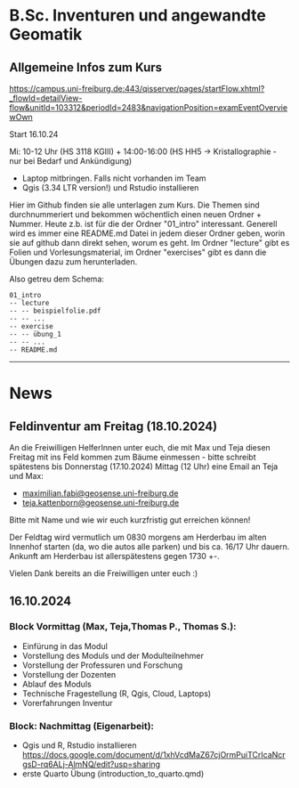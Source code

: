 # B.Sc. Inventuren und angewandte Geomatik
## Allgemeine Infos zum Kurs
https://campus.uni-freiburg.de:443/qisserver/pages/startFlow.xhtml?_flowId=detailView-flow&unitId=103312&periodId=2483&navigationPosition=examEventOverviewOwn

Start 16.10.24

Mi: 10-12 Uhr (HS 3118 KGIII) + 14:00-16:00 (HS HH5 → Kristallographie - nur bei Bedarf und Ankündigung)

- Laptop mitbringen. Falls nicht vorhanden im Team
- Qgis (3.34 LTR version!) und Rstudio installieren

Hier im Github finden sie alle unterlagen zum Kurs. Die Themen sind durchnummeriert und bekommen wöchentlich einen neuen Ordner + Nummer.
Heute z.b. ist für die der Ordner "01_intro" interessant. Generell wird es immer eine README.md Datei in jedem dieser Ordner geben,
worin sie auf github dann direkt sehen, worum es geht. Im Ordner "lecture" gibt es Folien und Vorlesungsmaterial, im Ordner "exercises"
gibt es dann die Übungen dazu zum herunterladen.

Also getreu dem Schema:
```
01_intro
-- lecture
-- -- beispielfolie.pdf
-- -- ...
-- exercise
-- -- übung_1
-- -- ...
-- README.md
```
--------------------

# News

## Feldinventur am Freitag (18.10.2024)

An die Freiwilligen HelferInnen unter euch, die mit Max und Teja diesen Freitag mit ins Feld kommen zum Bäume einmessen - bitte schreibt spätestens bis Donnerstag (17.10.2024) Mittag (12 Uhr) eine Email an Teja und Max:

- maximilian.fabi@geosense.uni-freiburg.de
- teja.kattenborn@geosense.uni-freiburg.de

Bitte mit Name und wie wir euch kurzfristig gut erreichen können!

Der Feldtag wird vermutlich um 0830 morgens am Herderbau im alten Innenhof starten (da, wo die autos alle parken) und bis ca. 16/17 Uhr dauern. Ankunft am Herderbau ist allerspätestens gegen 1730 +-.

Vielen Dank bereits an die Freiwilligen unter euch :)

## 16.10.2024
### Block Vormittag (Max, Teja,Thomas P., Thomas S.):

- Einfürung in das Modul
- Vorstellung des Moduls und der Modulteilnehmer
- Vorstellung der Professuren und Forschung
- Vorstellung der Dozenten
- Ablauf des Moduls
- Technische Fragestellung (R, Qgis, Cloud, Laptops)
- Vorerfahrungen Inventur

### Block: Nachmittag (Eigenarbeit):

- Qgis und R, Rstudio installieren https://docs.google.com/document/d/1xhVcdMaZ67cjOrmPuiTCrIcaNcrgsD-rq6ALj-AlmNQ/edit?usp=sharing 
- erste Quarto Übung (introduction_to_quarto.qmd)
